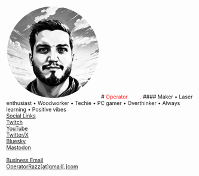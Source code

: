 <img src="/assets/images/operatorrazz.png" alt="OperatorRazz" style="border-radius: 50%; width: 250px; height: 250px;" /> 
# <span style="color: #ff201e">Operator</span><span style="color: #ffffff">Razz</span><span style="color: #ff201e">.</span>
#### Maker • Laser enthusiast • Woodworker • Techie • PC gamer • Overthinker • Always learning • Positive vibes<br>
<u>Social Links</u> <br>
<a href="https://www.twitch.tv/operatorrazz">Twitch</a><br>
<a href="https://www.youtube.com/@operatorrazz/">YouTube</a><br>
<a href="https://twitter.com/operatorrazz">Twitter/X</a><br>
<a href="https://bsky.app/profile/operatorrazz.com">Bluesky</a><br>
<a href="https://mastodon.gamedev.place/@OperatorRazz">Mastodon</a>
<br><br>
<u>Business Email</u><br>
<a href="mailto:operatorrazz@gmail.com">OperatorRazz[at]gmail[.]com
